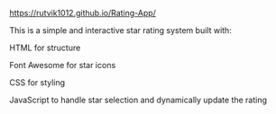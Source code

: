 https://rutvik1012.github.io/Rating-App/


This is a simple and interactive star rating system built with:

HTML for structure

Font Awesome for star icons

CSS for styling

JavaScript to handle star selection and dynamically update the rating
